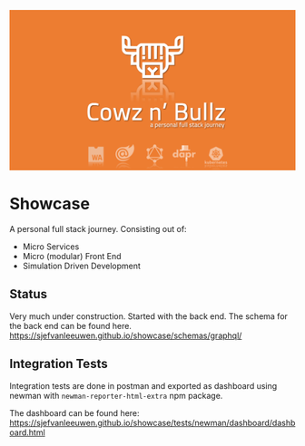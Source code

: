 ![banner](./docs/images/banner.svg)


# Showcase

A personal full stack journey. Consisting out of:

* Micro Services
* Micro (modular) Front End
* Simulation Driven Development

## Status

Very much under construction. Started with the back end. The schema for the back end can be found here.
https://sjefvanleeuwen.github.io/showcase/schemas/graphql/


## Integration Tests

Integration tests are done in postman and exported as dashboard using newman with `newman-reporter-html-extra` npm package.

The dashboard can be found here:
https://sjefvanleeuwen.github.io/showcase/tests/newman/dashboard/dashboard.html

